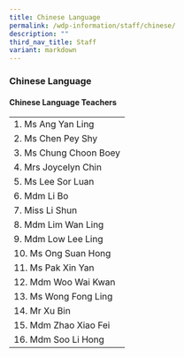 ```yaml
---
title: Chinese Language
permalink: /wdp-information/staff/chinese/
description: ""
third_nav_title: Staff
variant: markdown
---
```

### **Chinese Language**

#### **Chinese Language Teachers**

|  |
|---|
| 1. Ms Ang Yan Ling | 
| 2. Ms Chen Pey Shy |
| 3. Ms Chung Choon Boey |
| 4. Mrs Joycelyn Chin |
| 5. Ms Lee Sor Luan |
| 6. Mdm Li Bo |
| 7. Miss Li Shun |
| 8. Mdm Lim Wan Ling |
| 9. Mdm Low Lee Ling |
| 10. Ms Ong Suan Hong |
| 11. Ms Pak Xin Yan  |
| 12. Mdm Woo Wai Kwan |
| 13. Ms Wong Fong Ling  |
| 14. Mr Xu Bin |
| 15. Mdm Zhao Xiao Fei |
| 16. Mdm Soo Li Hong|